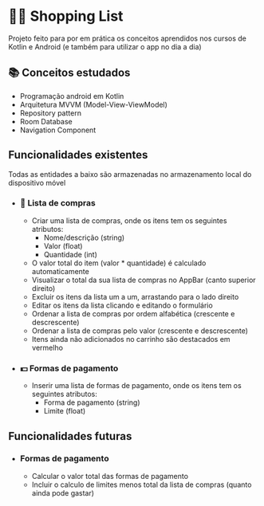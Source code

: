 # :robot::iphone: Shopping List
Projeto feito para por em prática os conceitos aprendidos nos cursos de Kotlin e Android (e também para utilizar o app no dia a dia)
## :books: Conceitos estudados 
- Programação android em Kotlin
- Arquitetura MVVM (Model-View-ViewModel)
- Repository pattern
- Room Database
- Navigation Component

##  Funcionalidades existentes
Todas as entidades a baixo são armazenadas no armazenamento local do dispositivo móvel
- ### :page_facing_up: Lista de compras
	- Criar uma lista de compras, onde os itens tem os seguintes atributos:
		- Nome/descrição (string)
		- Valor (float)
		- Quantidade (int)
	- O valor total do item (valor * quantidade) é calculado automaticamente
	- Visualizar o total da sua lista de compras no AppBar (canto superior direito)
	- Excluir os itens da lista um a um, arrastando para o lado direito
	- Editar os itens da lista clicando e editando o formulário
	- Ordenar a lista de compras por ordem alfabética (crescente e descrescente)
	- Ordenar a lista de compras pelo valor (crescente e descrescente)
	- Itens ainda não adicionados no carrinho são destacados em vermelho 
- ### :dollar: Formas de pagamento
	- Inserir uma lista de formas de pagamento, onde os itens tem os seguintes atributos:
		- Forma de pagamento (string)
		- Limite (float)

## Funcionalidades futuras
- ### Formas de pagamento
	- Calcular o valor total das formas de pagamento 
	- Incluir o calculo de limites menos total da lista de compras (quanto ainda pode gastar)
